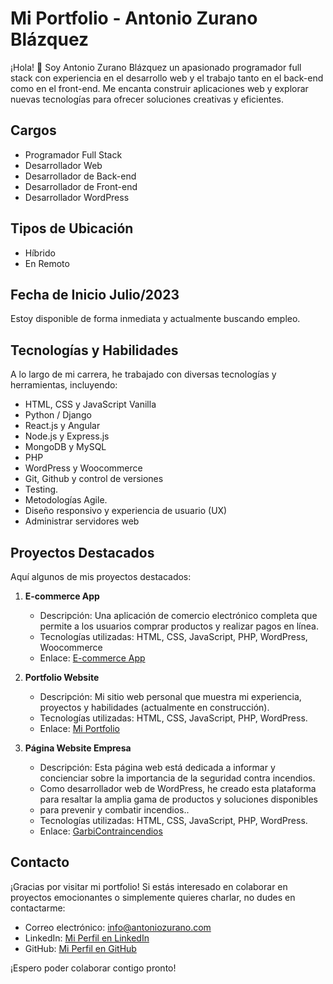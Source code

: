 # Mi Portfolio - Antonio Zurano Blázquez

¡Hola! 👋 Soy Antonio Zurano Blázquez un apasionado programador full stack con experiencia en el desarrollo web y el trabajo tanto en el back-end como en el front-end. Me encanta construir aplicaciones web y explorar nuevas tecnologías para ofrecer soluciones creativas y eficientes.

## Cargos

- Programador Full Stack
- Desarrollador Web
- Desarrollador de Back-end
- Desarrollador de Front-end
- Desarrollador WordPress

## Tipos de Ubicación

- Híbrido
- En Remoto

## Fecha de Inicio Julio/2023

Estoy disponible de forma inmediata y actualmente buscando empleo.

## Tecnologías y Habilidades

A lo largo de mi carrera, he trabajado con diversas tecnologías y herramientas, incluyendo:

- HTML, CSS y JavaScript Vanilla
- Python / Django
- React.js y Angular
- Node.js y Express.js
- MongoDB y MySQL
- PHP
- WordPress y Woocommerce
- Git, Github y control de versiones
- Testing.
- Metodologías Agile.
- Diseño responsivo y experiencia de usuario (UX)
- Administrar servidores web

## Proyectos Destacados

Aquí algunos de mis proyectos destacados:

1. **E-commerce App**
   - Descripción: Una aplicación de comercio electrónico completa que permite a los usuarios comprar productos y realizar pagos en línea.
   - Tecnologías utilizadas: HTML, CSS, JavaScript, PHP, WordPress, Woocommerce
   - Enlace: [E-commerce App](https://www.mybabyboutique.es/)

2. **Portfolio Website**
   - Descripción: Mi sitio web personal que muestra mi experiencia, proyectos y habilidades (actualmente en construcción).
   - Tecnologías utilizadas: HTML, CSS, JavaScript, PHP, WordPress.
   - Enlace: [Mi Portfolio](https://www.antoniozurano.com)
     
3. **Página Website Empresa**
   - Descripción: Esta página web está dedicada a informar y concienciar sobre la importancia de la seguridad contra incendios.
   -  Como desarrollador web de WordPress, he creado esta plataforma para resaltar la amplia gama de productos y soluciones disponibles
   -   para prevenir y combatir incendios..
   - Tecnologías utilizadas: HTML, CSS, JavaScript, PHP, WordPress.
   - Enlace: [GarbiContraincendios](https://www.garbicontraincendios.es)
   
## Contacto

¡Gracias por visitar mi portfolio! Si estás interesado en colaborar en proyectos emocionantes o simplemente quieres charlar, no dudes en contactarme:

- Correo electrónico: [info@antoniozurano.com](mailto:info@antoniozurano.com)
- LinkedIn: [Mi Perfil en LinkedIn](https://www.linkedin.com/in/antonio-zurano-blazquez-full-stack-developer/)
- GitHub: [Mi Perfil en GitHub](https://github.com/azuranob)
  
¡Espero poder colaborar contigo pronto!

